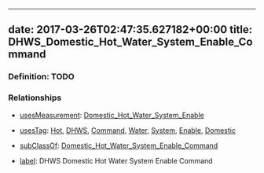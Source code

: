 
---
date: 2017-03-26T02:47:35.627182+00:00
title: DHWS_Domestic_Hot_Water_System_Enable_Command
---
### Definition: TODO

### Relationships

* [usesMeasurement](https://brickschema.org/schema/1.0/BrickFrame#usesMeasurement): [Domestic_Hot_Water_System_Enable](https://brickschema.org/schema/1.0/Brick#Domestic_Hot_Water_System_Enable)

* [usesTag](https://brickschema.org/schema/1.0/BrickFrame#usesTag): [Hot](https://brickschema.org/schema/1.0/BrickTag#Hot), [DHWS](https://brickschema.org/schema/1.0/BrickTag#DHWS), [Command](https://brickschema.org/schema/1.0/BrickTag#Command), [Water](https://brickschema.org/schema/1.0/BrickTag#Water), [System](https://brickschema.org/schema/1.0/BrickTag#System), [Enable](https://brickschema.org/schema/1.0/BrickTag#Enable), [Domestic](https://brickschema.org/schema/1.0/BrickTag#Domestic)

* [subClassOf](http://www.w3.org/2000/01/rdf-schema#subClassOf): [Domestic_Hot_Water_System_Enable_Command](https://brickschema.org/schema/1.0/Brick#Domestic_Hot_Water_System_Enable_Command)

* [label](http://www.w3.org/2000/01/rdf-schema#label): DHWS Domestic Hot Water System Enable Command
